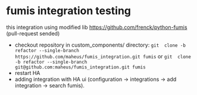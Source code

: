 # fumis integration testing  
this integration using modified lib https://github.com/frenck/python-fumis (pull-request sended)  
- checkout repository in custom_components/ directory:
`git  clone -b refactor --single-branch  https://github.com/maheus/fumis_integration.git fumis`
or
`git  clone -b refactor --single-branch  git@github.com:maheus/fumis_integration.git fumis`
- restart HA
- adding integration with HA ui (configuration -> integrations -> add integration -> search fumis).  
